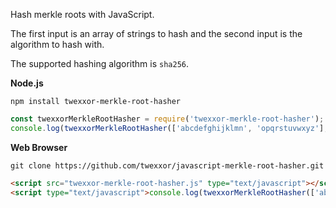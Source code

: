 Hash merkle roots with JavaScript.

The first input is an array of strings to hash and the second input is the algorithm to hash with.

The supported hashing algorithm is `sha256`.

**Node.js**
``` console
npm install twexxor-merkle-root-hasher
```
``` javascript
const twexxorMerkleRootHasher = require('twexxor-merkle-root-hasher');
console.log(twexxorMerkleRootHasher(['abcdefghijklmn', 'opqrstuvwxyz'], 'sha256'));
```
**Web Browser**
``` console
git clone https://github.com/twexxor/javascript-merkle-root-hasher.git
```
``` html
<script src="twexxor-merkle-root-hasher.js" type="text/javascript"></script>
<script type="text/javascript">console.log(twexxorMerkleRootHasher(['abcdefghijklmn', 'opqrstuvwxyz'], 'sha256'));</script>
```
